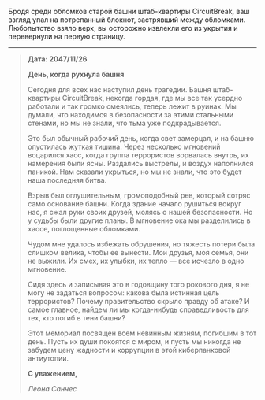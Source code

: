 Бродя среди обломков старой башни штаб-квартиры CircuitBreak, ваш взгляд упал на потрепанный блокнот, застрявший между обломками. Любопытство взяло верх, вы осторожно извлекли его из укрытия и перевернули на первую страницу.

---

> **Дата: 2047/11/26**
>
> **День, когда рухнула башня**
>
> Сегодня для всех нас наступил день трагедии. Башня штаб-квартиры CircuitBreak, некогда гордая, где мы все так усердно работали и так громко смеялись, теперь лежит в руинах. Мы думали, что находимся в безопасности за этими стальными стенами, но мы не знали, что тьма уже подкрадывается.
>
> Это был обычный рабочий день, когда свет замерцал, и на башню опустилась жуткая тишина. Через несколько мгновений воцарился хаос, когда группа террористов ворвалась внутрь, их намерения были ясны. Раздались выстрелы, и воздух наполнился паникой. Нам сказали укрыться, но мы не знали, что это будет наша последняя битва.
>
> Взрыв был оглушительным, громоподобный рев, который сотряс само основание башни. Когда здание начало рушиться вокруг нас, я сжал руки своих друзей, молясь о нашей безопасности. Но у судьбы были другие планы. В мгновение ока мы разделились в хаосе, поглощенные обломками.
>
> Чудом мне удалось избежать обрушения, но тяжесть потери была слишком велика, чтобы ее вынести. Мои друзья, моя семья, они не выжили. Их смех, их улыбки, их тепло — все исчезло в одно мгновение.
>
> Сидя здесь и записывая это в годовщину того рокового дня, я не могу не задаться вопросом: какова была истинная цель террористов? Почему правительство скрыло правду об атаке? И самое главное, найдем ли мы когда-нибудь справедливость для тех, кто погиб в тени башни?
>
> Этот мемориал посвящен всем невинным жизням, погибшим в тот день. Пусть их души покоятся с миром, и пусть мы никогда не забудем цену жадности и коррупции в этой киберпанковой антиутопии.
>
> **С уважением,**
>
> _Леона Санчес_
